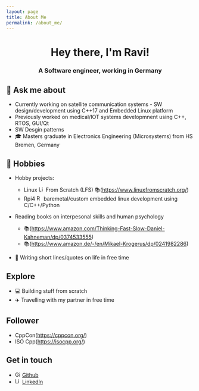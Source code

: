 ```yaml
---
layout: page
title: About Me
permalink: /about_me/
---
```


<h1 align="center">Hey there, I'm Ravi!</h1>
<h3 align="center">A Software engineer, working in Germany</h3>

## 💬 Ask me about
- Currently working on satellite communication systems - SW design/development using C++17 and Embedded Linux platform
- Previously worked on medical/IOT systems developmnent using C++, RTOS, GUI/Qt
- SW Desgin patterns
- 🎓 Masters graduate in Electronics Engineering (Microsystems) from HS Bremen, Germany

## 📅 Hobbies
- Hobby projects: 
   - Linux <a href="https://skillicons.dev"><img src="https://skillicons.dev/icons?i=linux" alt="Linux Logo" align="centre" style="margin-center: 15px" height=15></a> From Scratch (LFS) 📚(https://www.linuxfromscratch.org/)
   - Rpi4 <a href="https://www.raspberrypi.org"><img src="https://www.raspberrypi.org/wp-content/uploads/2012/03/raspberry-pi-logo.png" alt="Raspberry Pi Logo" align="centre" style="margin-center: 15px" height=15></a> baremetal/custom embedded linux development using C/C++/Python
  
- Reading books on interpesonal skills and human psychology
    - 📚(https://www.amazon.com/Thinking-Fast-Slow-Daniel-Kahneman/dp/0374533555)
    - 📚(https://www.amazon.de/-/en/Mikael-Krogerus/dp/0241982286)
    
- 📝 Writing short lines/quotes on life in free time

## Explore
- 💻 Building stuff from scratch
- ✈️ Travelling with my partner in free time

## Follower
- CppCon(https://cppcon.org/)
- ISO Cpp(https://isocpp.org/)

## Get in touch
- <a href="https://skillicons.dev"><img src="https://skillicons.dev/icons?i=github" alt="Github Logo" align="centre" style="margin-center: 15px" height=15></a> [Github](https://github.com/ravikiranbvn)
- <a href="https://skillicons.dev"><img src="https://skillicons.dev/icons?i=linkedin" alt="Linkedin Logo" align="centre" style="margin-center: 15px" height=15></a> [LinkedIn](https://www.linkedin.com/in/ravikiranbvn/)